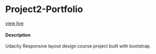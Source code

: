 # Project2-Portfolio

[view live](http://nazanin1369.github.io/Project2-Portfolio/)

#### Description

Udacity Responsive layout design course project built with bootstrap.

